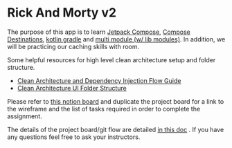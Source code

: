 # Rick And Morty v2

The purpose of this app is to learn
[Jetpack Compose](https://developer.android.com/jetpack/compose),
[Compose Destinations](https://github.com/raamcosta/compose-destinations),
[kotlin gradle](https://kotlinlang.org/docs/gradle.html) and
[multi module (w/ lib modules)](https://developer.android.com/studio/projects/android-library). In
addition, we will be practicing our caching skills with room.

Some helpful resources for high level clean architecture setup and folder structure.

- [Clean Architecture and Dependency Injection Flow Guide](https://whimsical.com/clean-architecture-folder-structure-and-dependency-injection-flo-LuzSDYVLUrtYbS3UUepUHX)
- [Clean Architecture UI Folder Structure](https://whimsical.com/ui-layer-clean-architecture-folder-structure-QoVXmPKC7Cbod48Hc4agCy)

Please refer
to [this notion board](https://buttery-mall-93e.notion.site/3ca5dcaa0202499991f5d566893ac97c?v=934447488ef04c979e93d7bcb36b0925)
and duplicate the project board for a link to the wireframe and the list of tasks required in order
to complete the assignment.

The details of the project board/git flow are detailed
[in this doc](https://buttery-mall-93e.notion.site/Project-Git-Flow-48d59aeee5bc4f8b87ea9b87fba80191)
. If you have any questions feel free to ask your instructors.
